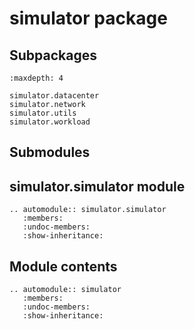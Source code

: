 # simulator package

## Subpackages

```{toctree}
:maxdepth: 4

simulator.datacenter
simulator.network
simulator.utils
simulator.workload
```

## Submodules

## simulator.simulator module

```{eval-rst}
.. automodule:: simulator.simulator
   :members:
   :undoc-members:
   :show-inheritance:
```

## Module contents

```{eval-rst}
.. automodule:: simulator
   :members:
   :undoc-members:
   :show-inheritance:
```
